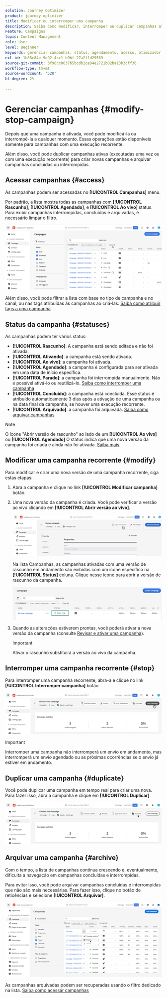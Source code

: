 ```yaml
---
solution: Journey Optimizer
product: journey optimizer
title: Modificar ou interromper uma campanha
description: Saiba como modificar, interromper ou duplicar campanhas ativas no Journey Optimizer
Feature: Campaigns
topic: Content Management
role: User
level: Beginner
keywords: gerenciar campanhas, status, agendamento, acesso, otimizador
exl-id: 1b88c84e-9d92-4cc1-b9bf-27a2f1d29569
source-git-commit: 3f96cc0037b5bcdb2ce94e2721b02ba13b3cff36
workflow-type: tm+mt
source-wordcount: '520'
ht-degree: 2%

---
```


# Gerenciar campanhas {#modify-stop-campaign}

Depois que uma campanha é ativada, você pode modificá-la ou interrompê-la a qualquer momento. Essas operações estão disponíveis somente para campanhas com uma execução recorrente.

Além disso, você pode duplicar campanhas ativas (executadas uma vez ou com uma execução recorrente) para criar novas campanhas e arquivar campanhas concluídas ou interrompidas.

## Acessar campanhas {#access}

As campanhas podem ser acessadas no **[!UICONTROL Campanhas]** menu.

Por padrão, a lista mostra todas as campanhas com **[!UICONTROL Rascunho]**, **[!UICONTROL Agendado]**, e **[!UICONTROL Ao vivo]** status. Para exibir campanhas interrompidas, concluídas e arquivadas, é necessário limpar o filtro.

![](assets/create-campaign-list.png)

Além disso, você pode filtrar a lista com base no tipo de campanha e no canal, ou nas tags atribuídas às campanhas ao criá-las. [Saiba como atribuir tags a uma campanha](create-campaign.md#create)

## Status da campanha {#statuses}

As campanhas podem ter vários status:

* **[!UICONTROL Rascunho]**: A campanha está sendo editada e não foi ativada.
* **[!UICONTROL Ativando]**: a campanha está sendo ativada.
* **[!UICONTROL Ao vivo]**: a campanha foi ativada.
* **[!UICONTROL Agendado]**: a campanha é configurada para ser ativada em uma data de início específica.
* **[!UICONTROL Parado]**: a campanha foi interrompida manualmente. Não é possível ativá-lo ou reutilizá-lo. [Saiba como interromper uma campanha](modify-stop-campaign.md#stop)
* **[!UICONTROL Concluído]**: a campanha está concluída. Esse status é atribuído automaticamente 3 dias após a ativação de uma campanha ou na data final da campanha, se houver uma execução recorrente.
* **[!UICONTROL Arquivado]**: a campanha foi arquivada. [Saiba como arquivar campanhas](modify-stop-campaign.md#archive)

>[!NOTE]
>
>O ícone &quot;Abrir versão de rascunho&quot; ao lado de um **[!UICONTROL Ao vivo]** ou **[!UICONTROL Agendado]** O status indica que uma nova versão da campanha foi criada e ainda não foi ativada. [Saiba mais](modify-stop-campaign.md#modify).

## Modificar uma campanha recorrente {#modify}

Para modificar e criar uma nova versão de uma campanha recorrente, siga estas etapas:

1. Abra a campanha e clique no link **[!UICONTROL Modificar campanha]** botão.

1. Uma nova versão da campanha é criada. Você pode verificar a versão ao vivo clicando em **[!UICONTROL Abrir versão ao vivo]**.

   ![](assets/create-campaign-draft.png)

   Na lista Campanhas, as campanhas ativadas com uma versão de rascunho em andamento são exibidas com um ícone específico na **[!UICONTROL Status]** coluna. Clique nesse ícone para abrir a versão de rascunho da campanha.

   ![](assets/create-campaign-edit-list.png)

1. Quando as alterações estiverem prontas, você poderá ativar a nova versão da campanha (consulte [Revisar e ativar uma campanha](create-campaign.md#review-activate)).

   >[!IMPORTANT]
   >
   >Ativar o rascunho substituirá a versão ao vivo da campanha.

## Interromper uma campanha recorrente {#stop}

Para interromper uma campanha recorrente, abra-a e clique no link **[!UICONTROL Interromper campanha]** botão.

![](assets/create-campaign-stop.png)

>[!IMPORTANT]
>
>Interromper uma campanha não interromperá um envio em andamento, mas interromperá um envio agendado ou as próximas ocorrências se o envio já estiver em andamento.

<!-- inbound campaign (inapp): can stop and resume -->

## Duplicar uma campanha {#duplicate}

Você pode duplicar uma campanha em tempo real para criar uma nova. Para fazer isso, abra a campanha e clique em **[!UICONTROL Duplicar]**.

![](assets/create-campaign-duplicate.png)

## Arquivar uma campanha {#archive}

Com o tempo, a lista de campanhas continua crescendo e, eventualmente, dificulta a navegação em campanhas concluídas e interrompidas.

Para evitar isso, você pode arquivar campanhas concluídas e interrompidas que não são mais necessárias. Para fazer isso, clique no botão de reticências e selecione **[!UICONTROL Arquivar]**.

![](assets/create-campaign-archive.png)

As campanhas arquivadas podem ser recuperadas usando o filtro dedicado na lista. [Saiba como acessar campanhas](get-started-with-campaigns.md#access)
